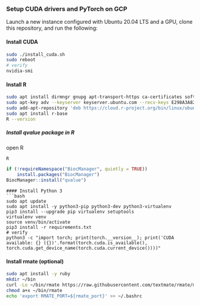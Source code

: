 ### Setup CUDA drivers and PyTorch on GCP

Launch a new instance configured with Ubuntu 20.04 LTS and a GPU, clone this repository, and run the following:
#### Install CUDA
```bash
sudo ./install_cuda.sh
sudo reboot
# verify
nvidia-smi
```
#### Install R
```bash
sudo apt install dirmngr gnupg apt-transport-https ca-certificates software-properties-common
sudo apt-key adv --keyserver keyserver.ubuntu.com --recv-keys E298A3A825C0D65DFD57CBB651716619E084DAB9
sudo add-apt-repository 'deb https://cloud.r-project.org/bin/linux/ubuntu focal-cran40/'
sudo apt install r-base
R --version
```
##### Install qvalue package in R
open R
```bash
R
```
```R
if (!requireNamespace("BiocManager", quietly = TRUE))
    install.packages("BiocManager")
BiocManager::install("qvalue")

```

```
#### Install Python 3
```bash
sudo apt update
sudo apt install -y python3-pip python3-dev python3-virtualenv
pip3 install --upgrade pip virtualenv setuptools
virtualenv venv
source venv/bin/activate
pip3 install -r requirements.txt
# verify
python3 -c "import torch; print(torch.__version__); print('CUDA available: {} ({})'.format(torch.cuda.is_available(), torch.cuda.get_device_name(torch.cuda.current_device())))"
```

#### Install rmate (optional)
```bash
sudo apt install -y ruby
mkdir ~/bin
curl -Lo ~/bin/rmate https://raw.githubusercontent.com/textmate/rmate/master/bin/rmate
chmod a+x ~/bin/rmate
echo 'export RMATE_PORT=${rmate_port}' >> ~/.bashrc
```
